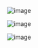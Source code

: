 <!-- Browser Todo -->
![image](https://github.com/user-attachments/assets/95a097fd-8f9b-4766-bd36-d841325cc352)


<!-- Browser Category -->
![image](https://github.com/user-attachments/assets/91627992-3a4d-4fc4-b870-b74ed5a261e7)


<!-- Browser User -->

![image](https://github.com/user-attachments/assets/4ae0566c-9c9c-46e2-8747-c9e33819e9ea)
